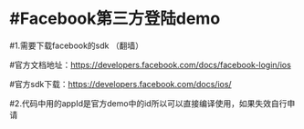 #Facebook第三方登陆demo
==============
#1.需要下载facebook的sdk （翻墙）

#官方文档地址：https://developers.facebook.com/docs/facebook-login/ios

#官方sdk下载：https://developers.facebook.com/docs/ios/

#2.代码中用的appId是官方demo中的id所以可以直接编译使用，如果失效自行申请
